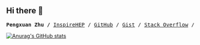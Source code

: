 ## Hi there 👋
<p><pre align="center">
<strong>Pengxuan Zhu /</strong> <a href="[https://www.labri.fr/perso/nrougier](https://inspirehep.net/authors/1721708)">InspireHEP</a> / <a href="https://github.com/rougier">GitHub</a> / <a href="https://gist.github.com/rougier">Gist</a> / <a href="https://stackoverflow.com/users/3348261/nicolas-rougier">Stack Overflow</a> / <a href="https://www.slideshare.net/NicolasRougier1">Slideshare</a> / <a href="https://www.shadertoy.com/user/rougier">Shadertoy</a></pre></p>

[![Anurag's GitHub stats](https://github-readme-stats.vercel.app/api?username=Pengxuan-Zhu-Phys)](https://github.com/anuraghazra/github-readme-stats)

<!--
**Pengxuan-Zhu-Phys/Pengxuan-Zhu-Phys** is a ✨ _special_ ✨ repository because its `README.md` (this file) appears on your GitHub profile.

Here are some ideas to get you started:

- 🔭 I’m currently working on ...
- 🌱 I’m currently learning ...
- 👯 I’m looking to collaborate on ...
- 🤔 I’m looking for help with ...
- 💬 Ask me about ...
- 📫 How to reach me: ...
- 😄 Pronouns: ...
- ⚡ Fun fact: ...
-->
